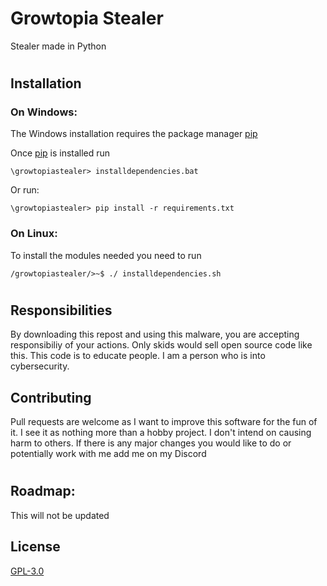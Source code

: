 # Growtopia Stealer
Stealer made in Python


#

## Installation

### On Windows:
The Windows installation requires the package manager [pip](https://pip.pypa.io/en/stable/)

Once [pip](https://pip.pypa.io/en/stable/) is installed run

```
\growtopiastealer> installdependencies.bat
```
Or run:
```
\growtopiastealer> pip install -r requirements.txt
```

### On Linux:
To install the modules needed you need to run
```
/growtopiastealer/>~$ ./ installdependencies.sh
```



#

## Responsibilities
By downloading this repost and using this malware, you are accepting responsibiliy of your actions. Only skids would sell open source code like this. This code is to educate people. I am a person who is into cybersecurity.

## Contributing

Pull requests are welcome as I want to improve this software for the fun of it. I see it as nothing more than a hobby project. I don't intend on causing harm to others. If there is any major changes you would like to do
or potentially work with me add me on my Discord

#
## Roadmap:
This will not be updated

## License

[GPL-3.0](https://choosealicense.com/licenses/gpl-3.0/)
